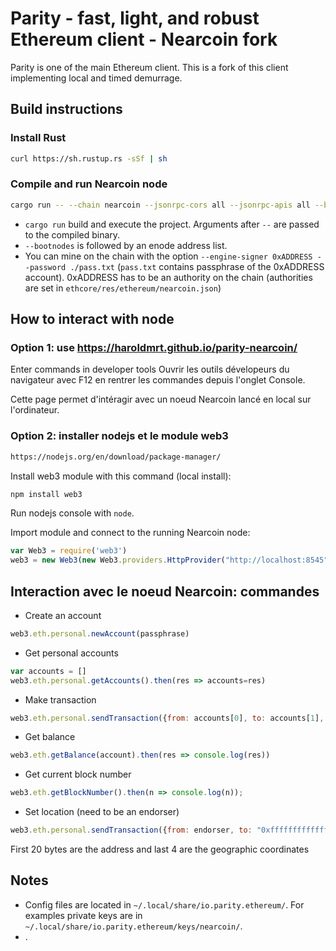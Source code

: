 # Parity - fast, light, and robust Ethereum client - Nearcoin fork

Parity is one of the main Ethereum client.
This is a fork of this client implementing local and timed demurrage.

## Build instructions

### Install Rust

```bash
curl https://sh.rustup.rs -sSf | sh
```

### Compile and run Nearcoin node

```bash
cargo run -- --chain nearcoin --jsonrpc-cors all --jsonrpc-apis all --bootnodes enode://712e630b133189ef4a7976d4a9fc26c41014527919d9c63bd4f6a4be70c92f28cee3932835798d950f055a9321e69aaef2e1d3f4cee5159c185f1f4ccdf1a3fe@IP_ADDRESS:30303
```

- `cargo run` build and execute the project. Arguments after `--` are passed to the compiled binary.
- `--bootnodes` is followed by an enode address list.
- You can mine on the chain with the option `--engine-signer 0xADDRESS --password ./pass.txt` (`pass.txt` contains passphrase of the 0xADDRESS account). 0xADDRESS has to be an authority on the chain (authorities are set in `ethcore/res/ethereum/nearcoin.json`)

## How to interact with node

### Option 1: use <https://haroldmrt.github.io/parity-nearcoin/>

Enter commands in developer tools 
Ouvrir les outils dévelopeurs du navigateur avec F12 en rentrer les commandes depuis l'onglet Console.

Cette page permet d'intéragir avec un noeud Nearcoin lancé en local sur l'ordinateur.

### Option 2: installer nodejs et le module web3

```html
https://nodejs.org/en/download/package-manager/
```

Install web3 module with this command (local install):

```bash
npm install web3
```

Run nodejs console with `node`.

Import module and connect to the running Nearcoin node:

```js
var Web3 = require('web3')
web3 = new Web3(new Web3.providers.HttpProvider("http://localhost:8545"))
```

## Interaction avec le noeud Nearcoin: commandes

- Create an account

```js
web3.eth.personal.newAccount(passphrase)
```

- Get personal accounts

```js
var accounts = []
web3.eth.personal.getAccounts().then(res => accounts=res)
```

- Make transaction

```js
web3.eth.personal.sendTransaction({from: accounts[0], to: accounts[1], value: 1000}, passphrase_de_accounts[0])
```

- Get balance

```js
web3.eth.getBalance(account).then(res => console.log(res))
```

- Get current block number

```js
web3.eth.getBlockNumber().then(n => console.log(n));
```

- Set location (need to be an endorser)

```js
web3.eth.personal.sendTransaction({from: endorser, to: "0xffffffffffffffffffffffffffffffffffffffff", data: '0xAAAAAAAAAAAAAAAAAAAAAAAAAAAAAAAAAAAAAAAALLLLLLLL'}, endorser_passphrase)
```

First 20 bytes are the address and last 4 are the geographic coordinates

## Notes

- Config files are located in `~/.local/share/io.parity.ethereum/`. For examples private keys are in `~/.local/share/io.parity.ethereum/keys/nearcoin/`.
- .